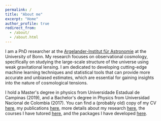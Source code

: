 ```yaml
---
permalink: /
title: "About me"
excerpt: "Home"
author_profile: true
redirect_from: 
  - /about/
  - /about.html
---
```

I am a PhD researcher at the [Argelander-Institut für Astronomie](https://astro.uni-bonn.de/en/institute) at the University of Bonn. My research focuses on observational cosmology, specifically on studying the large-scale structure of the universe using weak gravitational lensing. I am dedicated to developing cutting-edge machine learning techniques and statistical tools that can provide more accurate and unbiased estimates, which are essential for gaining insights into the nature of cosmological tensions.

I hold a Master's degree in physics from Universidade Estadual de Campinas (2019), and a Bachelor's degree in Physics from Universidad Nacional de Colombia (2017). You can find a (probably old) copy of my CV [here](https://andalenavals.github.io/assets/files/academic_cv.pdf), my publications [here](https://scholar.google.com/citations?user=HyzKl44AAAAJ&hl=en), more details about my research [here](https://andalenavals.github.io/forschung/), the courses I have tutored [here](https://andalenavals.github.io/teaching/), and the packages I have developed [here](https://andalenavals.github.io/packages/).

